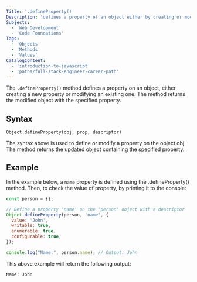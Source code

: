 ```yaml
---
Title: '.defineProperty()'
Description: 'defines a property of an object either by creating or modifying.'
Subjects:
  - 'Web Development'
  - 'Code Foundations'
Tags:
  - 'Objects'
  - 'Methods'
  - 'Values'
CatalogContent:
  - 'introduction-to-javascript'
  - 'paths/full-stack-engineer-career-path'
---
```



The `.defineProperty()` method defines a property on an object, either creating a new property or modifying an existing one. The method returns the modified object with the specified property.

## Syntax

```pseudo
Object.defineProperty(obj, prop, descriptor)
```

The syntax above is used to define or modify a property on the object obj. The method returns the updated object containing the specified property.

## Example

In the example below, a `name` property is defined using the .defineProperty() method. Then, to check the value of property, by printing it to the console:

```js
const person = {};

// Define a property 'name' on the 'person' object with a descriptor
Object.defineProperty(person, 'name', {
  value: 'John',
  writable: true,
  enumerable: true,
  configurable: true,
});

console.log("Name:", person.name); // Output: John
```

This above example will return the following output:

```shell
Name: John
```
